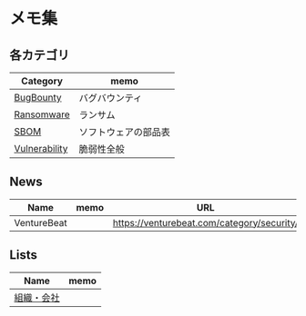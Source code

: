 # メモ集

## 各カテゴリ

|Category|memo|
----|----
|[BugBounty](BugBounty)|バグバウンティ|
|[Ransomware](Ransomware)|ランサム|
|[SBOM](SBOM)|ソフトウェアの部品表|
|[Vulnerability](Vulnerability)|脆弱性全般|

## News

|Name|memo|URL|
----|----|----
|VentureBeat||https://venturebeat.com/category/security/|

## Lists

|Name|memo|
----|----
|[組織・会社](Organizations)||

